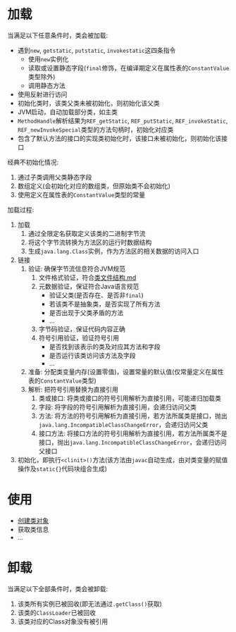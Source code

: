 # 加载
当满足以下任意条件时，类会被加载:
- 遇到`new`, `getstatic`, `putstatic`, `invokestatic`这四条指令
  - 使用`new`实例化
  - 读取或设置静态字段(`final`修饰，在编译期定义在属性表的`ConstantValue`类型除外)
  - 调用静态方法
- 使用反射进行访问
- 初始化类时，该类父类未被初始化，则初始化该父类
- JVM启动，自动加载部分类，如主类
- `MethodHandle`解析结果为`REF_getStatic`, `REF_putStatic`, `REF_invokeStatic`, `REF_newInvokeSpecial`类型的方法句柄时，初始化对应类
- 包含了默认方法的接口的实现类初始化时，该接口未被初始化，则初始化该接口

经典不初始化情况:
1. 通过子类调用父类静态字段
2. 数组定义(会初始化对应的数组类，但原始类不会初始化)
3. 使用定义在属性表的`ConstantValue`类型的常量

加载过程:
1. 加载
   1. 通过全限定名获取定义该类的二进制字节流
   2. 将这个字节流转换为方法区的运行时数据结构
   3. 生成`java.lang.Class`实例，作为方法区的相关数据的访问入口
2. 链接
   1. 验证: 确保字节流信息符合JVM规范
      1. 文件格式验证，符合[类文件结构.md](类文件结构.md)
      2. 元数据验证，保证符合Java语言规范
         - 验证父类(是否存在、是否非`final`)
         - 若该类不是抽象类，是否实现了所有方法
         - 是否出现于父类矛盾的方法
         - ...
      3. 字节码验证，保证代码内容正确
      4. 符号引用验证，验证符号引用 
         - 是否找到该表示的类及对应其方法和字段
         - 是否运行该类访问该方法及字段
         - ...
   2. 准备: 分配类变量内存(设置零值)，设置常量的默认值(仅常量定义在属性表的`ConstantValue`类型)
   3. 解析: 把符号引用替换为直接引用
      1. 类或接口: 将类或接口的符号引用解析为直接引用，可能递归加载类
      2. 字段: 将字段的符号引用解析为直接引用，会递归访问父类
      3. 方法: 将方法的符号引用解析为直接引用，若方法所属类是接口，抛出`java.lang.IncompatibleClassChangeError`，会递归访问父类
      4. 接口方法: 将接口方法的符号引用解析为直接引用，若方法所属类不是接口，抛出`java.lang.IncompatibleClassChangeError`，会递归访问父接口
3. 初始化，即执行`<clinit>()`方法(该方法由`javac`自动生成，由对类变量的赋值操作及`static{}`代码块组合生成)

# 使用
- [创建类对象](../../base/src/main/java/other/CreateEntry.java)
- 获取类信息
- ...

# 卸载
当满足以下全部条件时，类会被卸载:
1. 该类所有实例已被回收(即无法通过`.getClass()`获取)
2. 该类的`ClassLoader`已被回收
3. 该类对应的Class对象没有被引用